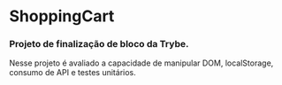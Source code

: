 # ShoppingCart

### Projeto de finalização de bloco da Trybe.

Nesse projeto é avaliado a capacidade de manipular DOM, localStorage, consumo de API e testes unitários.

